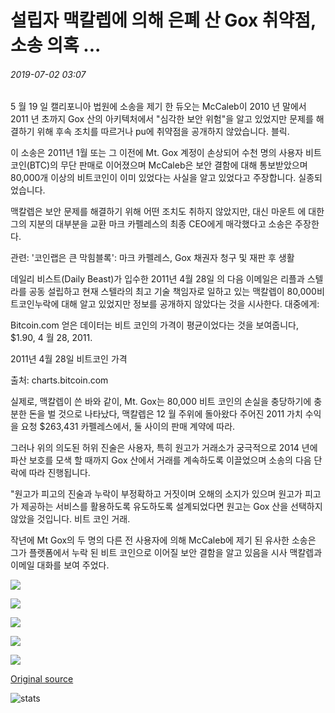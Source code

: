 # 설립자 맥칼렙에 의해 은폐 산 Gox 취약점, 소송 의혹 ...

###### 2019-07-02 03:07

5 월 19 일 캘리포니아 법원에 소송을 제기 한 듀오는 McCaleb이 2010 년 말에서 2011 년 초까지 Gox 산의 아키텍처에서 "심각한 보안 위험"을 알고 있었지만 문제를 해결하기 위해 후속 조치를 따르거나 pu에 취약점을 공개하지 않았습니다. 블릭.

이 소송은 2011년 1월 또는 그 이전에 Mt. Gox 계정이 손상되어 수천 명의 사용자 비트코인(BTC)의 무단 판매로 이어졌으며 McCaleb은 보안 결함에 대해 통보받았으며 80,000개 이상의 비트코인이 이미 있었다는 사실을 알고 있었다고 주장합니다. 실종되었습니다.

맥칼렙은 보안 문제를 해결하기 위해 어떤 조치도 취하지 않았지만, 대신 마운트 에 대한 그의 지분의 대부분을 교환 마크 카펠레스의 최종 CEO에게 매각했다고 소송은 주장한다.

관련: '코인랩은 큰 막힘블록': 마크 카펠레스, Gox 채권자 청구 및 재판 후 생활

데일리 비스트(Daily Beast)가 입수한 2011년 4월 28일 의 다음 이메일은 리플과 스텔라를 공동 설립하고 현재 스텔라의 최고 기술 책임자로 일하고 있는 맥칼렙이 80,000비트코인누락에 대해 알고 있었지만 정보를 공개하지 않았다는 것을 시사한다. 대중에게:

Bitcoin.com 얻은 데이터는 비트 코인의 가격이 평균이었다는 것을 보여줍니다, $1.90, 4 월 28, 2011.

2011년 4월 28일 비트코인 가격

출처: charts.bitcoin.com

실제로, 맥칼렙이 쓴 바와 같이, Mt. Gox는 80,000 비트 코인의 손실을 충당하기에 충분한 돈을 벌 것으로 나타났다, 맥칼렙은 12 월 주위에 돌아왔다 주어진 2011 가치 수익을 요청 $263,431 카펠레스에서, 둘 사이의 판매 계약에 따라.

그러나 위의 의도된 허위 진술은 사용자, 특히 원고가 거래소가 궁극적으로 2014 년에 파산 보호를 모색 할 때까지 Gox 산에서 거래를 계속하도록 이끌었으며 소송의 다음 단락에 따라 진행됩니다.

"원고가 피고의 진술과 누락이 부정확하고 거짓이며 오해의 소지가 있으며 원고가 피고가 제공하는 서비스를 활용하도록 유도하도록 설계되었다면 원고는 Gox 산을 선택하지 않았을 것입니다. 비트 코인 거래.

작년에 Mt Gox의 두 명의 다른 전 사용자에 의해 McCaleb에 제기 된 유사한 소송은 그가 플랫폼에서 누락 된 비트 코인으로 이어질 보안 결함을 알고 있음을 시사 맥칼렙과 이메일 대화를 보여 주었다.

![](https://s3.cointelegraph.com/storage/uploads/view/6e647db129f34c27f698d4e26bfa3797.png)

![](https://s3.cointelegraph.com/storage/uploads/view/c45088ddedf44903787892180d4d1f75.png)

![](https://s3.cointelegraph.com/storage/uploads/view/72f42ef9046643531b5e241d6389f445.png)

![](https://s3.cointelegraph.com/storage/uploads/view/078379aa2e605e53924da400862d3bbf.png)

![](https://s3.cointelegraph.com/storage/uploads/view/cdc2228d09ab79538cbfaca23601d1fc.png)

[Original source](https://cointelegraph.com/news/mt-gox-vulnerability-covered-up-by-founder-mccaleb-lawsuit-alleges)

![stats](https://c.statcounter.com/11760860/0/a89fa40b/1/ "stats")